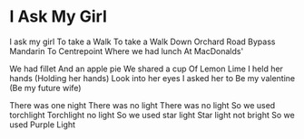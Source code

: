 # I Ask My Girl

I ask my girl
To take a Walk
To take a Walk
Down Orchard Road
Bypass Mandarin
To Centrepoint
Where we had lunch
At MacDonalds'

We had fillet
And an apple pie
We shared a cup
Of Lemon Lime
I held her hands (Holding her hands)
Look into her eyes
I asked her to
Be my valentine (Be my future wife)

There was one night
There was no light
There was no light
So we used torchlight
Torchlight no light
So we used star light
Star light not bright
So we used Purple Light
